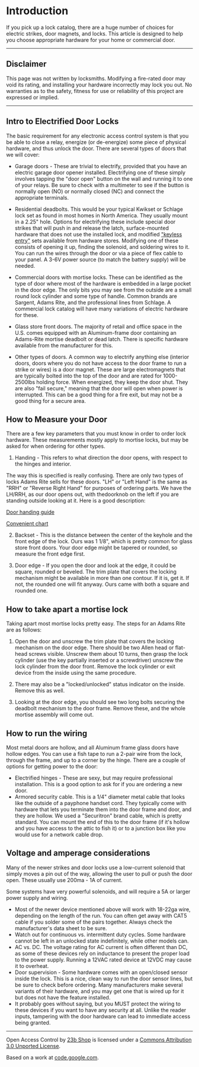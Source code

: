 # Introduction #
If you pick up a lock catalog, there are a huge number of choices for electric strikes, door magnets, and locks. This article is designed to help you choose appropriate hardware for your home or commercial door.

---

## Disclaimer ##
This page was not written by locksmiths. Modifying a fire-rated door may void its rating, and installing your hardware incorrectly may lock you out. No warranties as to the safety, fitness for use or reliability of this project are expressed or implied.

---

## Intro to Electrified Door Locks ##
The basic requirement for any electronic access control system is that you be able to close a relay, energize (or de-energize) some piece of physical hardware, and thus unlock the door. There are several types of doors that we will cover:

  * Garage doors - These are trivial to electrify, provided that you have an electric garage door opener installed. Electrifying one of these simply involves tapping the "door open" button on the wall and running it to one of your relays. Be sure to check with a multimeter to see if the button is normally open (NO) or normally closed (NC) and connect the appropriate terminals.

  * Residential deadbolts. This would be your typical Kwikset or Schlage lock set as found in most homes in North America. They usually mount in a 2.25" hole. Options for electrifying these include special door strikes that will push in and release the latch, surface-mounted hardware that does not use the installed lock, and modified ["keyless entry"](http://www.google.com/search?q=schlage+keyless) sets available from hardware stores. Modifying one of these consists of opening it up, finding the solenoid, and soldering wires to it. You can run the wires through the door or via a piece of flex cable to your panel. A 3-6V power source (to match the battery supply) will be needed.

  * Commercial doors with mortise locks. These can be identified as the type of door where most of the hardware is embedded in a large pocket in the door edge. The only bits you may see from the outside are a small round lock cylinder and some type of handle. Common brands are Sargent, Adams Rite, and the professional lines from Schlage.  A commercial lock catalog will have many variations of electric hardware for these.

  * Glass store front doors. The majority of retail and office space in the U.S. comes equipped with an Aluminum-frame door containing an Adams-Rite mortise deadbolt or dead latch. There is specific hardware available from the manufacturer for this.

  * Other types of doors. A common way to electrify anything else (interior doors, doors where you do not have access to the door frame to run a strike or wires) is a door magnet. These are large electromagnets that are typically bolted into the top of the door and are rated for 1000-2500lbs holding force. When energized, they keep the door shut. They are also "fail secure," meaning that the door will open when power is interrupted. This can be a good thing for a fire exit, but may not be a good thing for a secure area.

## How to Measure your Door ##
There are a few key parameters that you must know in order to order lock hardware. These measurements mostly apply to mortise locks, but may be asked for when ordering for other types.


1. Handing - This refers to what direction the door opens, with respect to the hinges and interior.

The way this is specified is really confusing. There are only two types of locks Adams Rite sells for these doors. "LH" or "Left Hand" is the same as "RRH" or "Reverse Right Hand" for purposes of  ordering parts. We have the LH/RRH, as our door opens out, with thedoorknob on the left if you are standing outside looking at it. Here is a good description:

[Door handing guide](http://www.directdoorhardware.com/door_handing.htm)

[Convenient chart](http://www.doorwaysplus.com/helpful-information/doorway-handing-chart)

2. Backset - This is the distance between the center of the keyhole
and the front edge of the lock. Ours was 1 1/8", which is pretty
common for glass store front doors. Your door edge might be tapered or rounded, so measure the front edge first.

3. Door edge - If you open the door and look at the edge, it could be
square, rounded or beveled. The trim plate that covers the locking
mechanism might be available in more than one contour. If it is, get
it. If not, the rounded one will fit anyway. Ours came with both a
square and rounded one.

## How to take apart a mortise lock ##
Taking apart most mortise locks pretty easy. The steps for an Adams Rite are as follows:

1. Open the door and unscrew the trim plate that covers the locking mechanism on the door edge. There should be two Allen head or flat-head screws visible. Unscrew them about 10 turns, then grasp the lock cylinder (use the key partially inserted or a screwdriver) unscrew the lock cylinder from the door front. Remove the lock cylinder or exit device from the inside using the same procedure.

2. There may also be a "locked/unlocked" status indicator on the inside. Remove this as well.

3. Looking at the door edge, you should see two long bolts securing the deadbolt mechanism to the door frame. Remove these, and the whole mortise assembly will come out.

## How to run the wiring ##
Most metal doors are hollow, and all Aluminum frame glass doors have hollow edges. You can use a fish tape to run a 2-pair wire from the lock, through the frame, and up to a corner by the hinge. There are a couple of options for getting power to the door:

  * Electrified hinges - These are sexy, but may require professional installation. This is a good option to ask for if you are ordering a new door.
  * Armored security cable. This is a 1/4" diameter metal cable that looks like the outside of a payphone handset cord. They typically come with hardware that lets you terminate them into the door frame and door, and they are hollow. We used a "Securitron" brand cable, which is pretty standard. You can mount the end of this to the door frame (if it's hollow and you have access to the attic to fish it) or to a junction box like you would use for a network cable drop.

## Voltage and amperage considerations ##
Many of the newer strikes and door locks use a low-current solenoid that simply moves a pin out of the way, allowing the user to pull or push the door open. These usually use 200ma - 1A of current.

Some systems have very powerful solenoids, and will require a 5A or larger power supply and wiring.

  * Most of the newer device mentioned above will work with 18-22ga wire, depending on the length of the run. You can often get away with CAT5 cable if you solder some of the pairs together. Always check the manufacturer's data sheet to be sure.
  * Watch out for continuous vs. intermittent duty cycles. Some hardware cannot be left in an unlocked state indefinitely, while other models can.
  * AC vs. DC. The voltage rating for AC current is often different than DC, as some of these devices rely on inductance to present the proper load to the power supply. Running a 12VAC rated device at 12VDC may cause it to overheat.
  * Door supervision - Some hardware comes with an open/closed sensor inside the lock. This is a nice, clean way to run the door sensor lines, but be sure to check before ordering. Many manufacturers make several variants of their hardware, and you may get one that is wired up for it but does not have the feature installed.
  * It probably goes without saying, but you MUST protect the wiring to these devices if you want to have any security at all. Unlike the reader inputs, tampering with the door hardware can lead to immediate access being granted.


---

Open Access Control by [23b Shop](http://shop.23b.org) is licensed under a [Commons Attribution 3.0 Unported License](http://creativecommons.org/licenses/by/3.0/Creative).

Based on a work at [code.google.com](http://code.google.com).